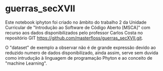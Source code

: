 # guerras_secXVII

Este notebook iphyton foi criado no âmbito do trabalho 2 da Unidade Curricular de "Introdução ao Software de Código Aberto [MSCA]" com recurso aos dados disponibilizados pelo professor Carlos Costa no repositório GIT https://github.com/masterfloss/guerras_secXVII.git.

O "dataset" de exemplo a observar não é de grande expressão devido ao reduzido numero de dados disponibilizado, ainda assim, serve sem duvida como intrudução à linguagem de programação Phyton e ao conceito de "machine Learning".
<br><br><br>
